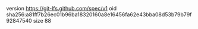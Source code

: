 version https://git-lfs.github.com/spec/v1
oid sha256:a81ff7b26ec01b96ba18320160a8e16456fa62e43bba08d53b79b79f92847540
size 88
